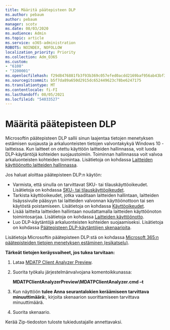 ```yaml
---
title: Määritä päätepisteen DLP
ms.author: pebaum
author: pebaum
manager: scotv
ms.date: 08/03/2020
ms.audience: Admin
ms.topic: article
ms.service: o365-administration
ROBOTS: NOINDEX, NOFOLLOW
localization_priority: Priority
ms.collection: Adm_O365
ms.custom:
- "6108"
- "3200001"
ms.openlocfilehash: f29d8476881fb3f93b369c057efed0acdd2169baf956ab43bf3c0ade527e9437
ms.sourcegitcommit: b5f7da89a650d2915dc652449623c78be6247175
ms.translationtype: MT
ms.contentlocale: fi-FI
ms.lasthandoff: 08/05/2021
ms.locfileid: "54033527"
---
```

# <a name="configure-endpoint-dlp"></a>Määritä päätepisteen DLP

Microsoftin päätepisteen DLP sallii sinun laajentaa tietojen menetyksen estämisen suojausta ja arkaluonteisten tietojen valvontakykyä Windows 10 -laitteissa. Kun laitteet on otettu käyttöön laitteiden hallinnassa, voit luoda DLP-käytäntöjä kohteiden suojaustoimiin. Toiminnan hallinnassa voit valvoa arkaluonteisten kohteiden toimintaa. Lisätietoja on kohdassa [Laitteiden käyttöönotto laitteiden hallinnassa](/microsoft-365/compliance/endpoint-dlp-getting-started#onboarding-devices-into-device-management).  

Jos haluat aloittaa päätepisteen DLP:n käytön:

- Varmista, että sinulla on tarvittavat SKU- tai tilauskäyttöoikeudet. Lisätietoja on kohdassa [SKU- tai tilauskäyttöoikeudet](/microsoft-365/compliance/endpoint-dlp-getting-started#skusubscriptions-licensing).
- Tarkista käyttöoikeudet, jotka vaaditaan laitteiden hallintaan, laitteiden lisäyssivulle pääsyyn tai laitteiden valvonnan käyttöönottoon tai sen käytöstä poistamiseen. Lisätietoja on kohdassa [Käyttöoikeudet](/microsoft-365/compliance/endpoint-dlp-getting-started#permissions).
- Lisää laitteita laitteiden hallintaan noudattamalla laitteiden käyttöönoton toimintosarjaa. Lisätietoja on kohdassa [Laitteiden käyttöönotto](/microsoft-365/compliance/endpoint-dlp-getting-started#onboarding-devices). 
- Luo DLP-käytäntöjä arkaluonteisten kohteiden suojaamiseksi. Lisätietoja on kohdassa [Päätepisteen DLP-käytäntöjen skenaarioita](/microsoft-365/compliance/endpoint-dlp-using?view=o365-worldwide#endpoint-dlp-policy-scenarios).

Lisätietoja Microsoftin päätepisteen DLP:stä on kohdassa [Microsoft 365:n päätepisteiden tietojen menetyksen estäminen (esikatselu)](/microsoft-365/compliance/endpoint-dlp-learn-about).

**Tärkeät tietojen keräysvaiheet, jos tukea tarvitaan:**

1. Lataa [MDATP Client Analyzer Preview](https://aka.ms/betamdatpanalyzer).
1. Suorita työkalu järjestelmänvalvojana komentoikkunassa:

    **MDATPClientAnalyzerPreview\MDATPClientAnalyzer.cmd –t**

1. Kun näyttöön **tulee Anna seurantalokien keräämiseen tarvittava minuuttimäärä:**, kirjoita skenaarion suorittamiseen tarvittava minuuttimäärä.
1. Suorita skenaario.

Kerää Zip-tiedoston tuloste tukiedustajalle annettavaksi.
